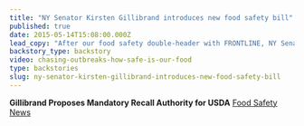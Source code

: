 ```yaml
---
title: "NY Senator Kirsten Gillibrand introduces new food safety bill"
published: true
date: 2015-05-14T15:08:00.000Z
lead_copy: "After our food safety double-header with FRONTLINE, NY Senator Kirsten Gillibrand proposes mandatory recall authority for the USDA. "
backstory_type: backstory
video: chasing-outbreaks-how-safe-is-our-food
type: backstories
slug: ny-senator-kirsten-gillibrand-introduces-new-food-safety-bill
---
```


**Gillibrand Proposes Mandatory Recall Authority for USDA**
[Food Safety News](http://www.foodsafetynews.com/2015/05/gillibrand-introduces-bill-giving-usda-mandatory-recall-authority/)

